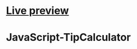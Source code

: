 # <a href="https://avinashvishwakarma310.github.io/Tip-Calculator/">Live preview</a>

# JavaScript-TipCalculator

